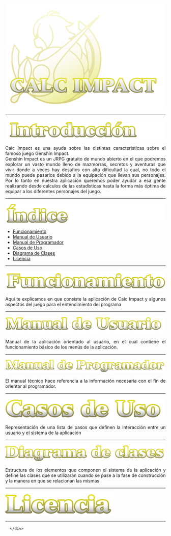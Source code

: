 <div align="center">
<img src="Imgs\logo.png">

  <div align="justify">
    
___

<img src="Imgs\index.png">
    
Calc Impact es una ayuda sobre las distintas caracteristicas sobre el famoso juego Genshin Impact. <br>
Genshin Impact es un JRPG gratuito de mundo abierto en el que podremos explorar un vasto mundo lleno de mazmorras, secretos y aventuras que vivir donde a veces
hay desafios con alta dificultad la cual, no todo el mundo puede pasarlos debido a la equipación que llevan sus personajes.
Por lo tanto en nuestra aplicación queremos poder ayudar a esa gente realizando desde calculos de las estadísticas hasta la forma más óptima de equipar a los diferentes personajes del juego.

  
___

<img src="Imgs\indice.png">

  - [Funcionamiento](#id1)
  - [Manual de Usuario](#id2)
  - [Manual de Programador](#id3)
  - [Casos de Uso](#id4)
  - [Diagrama de Clases](#id5)
  - [Licencia](#id6)

___

[<img src="Imgs\function.png">](https://github.com/Tomhuel/proyecto-ets-daw/wiki/Funcionamiento) <a name="id1"></a> 

Aquí te explicamos en que consiste la aplicación de Calc Impact y algunos aspectos del juego para el entendimiento del programa


___

[<img src="Imgs\calcimpusua.png">](https://github.com/Tomhuel/proyecto-ets-daw/wiki/Manual-de-Usuario) <a name="id2"></a> 

Manual de la aplicación orientado al usuario, en el cual contiene el funcionamiento básico de los menús de la aplicación.

___

[<img src="Imgs\calcimpprog.png">](https://github.com/Tomhuel/proyecto-ets-daw/wiki/Manual-de-Programador) <a name="id3"></a>

El manual técnico hace referencia a la información necesaria con el fin de orientar al programador.
    
___


[<img src="Imgs\casosuso.png">](https://github.com/Tomhuel/proyecto-ets-daw/wiki/Casos-de-uso) <a name="id4"></a> 

Representación de una lista de pasos que definen la interacción entre un usuario y el sistema de la aplicación

___

[<img src="Imgs\diagramaclases.png">](https://github.com/Tomhuel/proyecto-ets-daw/wiki/Diagrama-de-Clases) <a name="id5"></a>

Estructura de los elementos que componen el sistema de la aplicación y define las clases que se utilizarán cuando se pase a la fase de construcción y la manera en que se relacionan las mismas

___

[<img src="Imgs\calcimplicen.png">]() <a name="id6"></a>

___

      </div>

